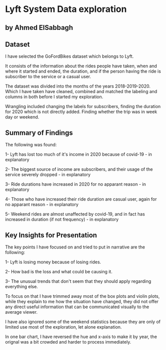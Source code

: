 # Lyft System Data exploration
## by Ahmed ElSabbagh


## Dataset

I have selected the GoFordBikes dataset which belongs to Lyft.

It consists of the information about the rides people have taken, when and where it started and ended, the duration, and if the person having the ride is subscriber to the service or a casual user.

The dataset was divided into the months of the years 2018-2019-2020. Which I have taken have cleaned, combined and matched the labeling and columns in both before I started my exploration. 

Wrangling included changing the labels for subscribers, finding the duration for 2020 which is not directly added. Finding whether the trip was in week day or weekend. 



## Summary of Findings


The following was found:

1- Lyft has lost too much of it's income in 2020 because of covid-19 - in explanatory

2- The biggest source of income are subscribers, and their usage of the service severely dropped - in explanatory

3- Ride durations have increased in 2020 for no apparant reason - in explanatory

4- Those who have increased their ride duration are casual user, again for no apparant reason - in explanatory

5- Weekend rides are almost unaffected by covid-19, and in fact has increased in duration (if not frequency) - in explanatory



## Key Insights for Presentation

The key points I have focused on and tried to put in narrative are the following:

1- Lyft is losing money because of losing rides.

2- How bad is the loss and what could be causing it.

3- The unusual trends that don't seem that they should apply regarding everything else.

To focus on that I have trimmed away most of the box plots and violin plots, while they explain to me how the situation have changed, they did not offer any direct useful information that can be communicated visually to the average viewer.

I have also ignored some of the weekend statistics because they are only of limited use most of the exploration, let alone explanation. 

In one bar chart, I have reversed the hue and x-axis to make it by year, the orignal was a bit crowded and harder to process immediately.

